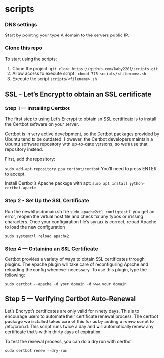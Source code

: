 # scripts
### DNS settings
Start by pointing your type A domain to the servers public IP.
### Clone this repo
To start using the scripts;
1. Clone the project: ``git clone https://github.com/kaby2201/scripts.git``
2. Allow access to execute script `` chmod 775 scripts/<filename>.sh``
3. Execute the script `` scripts/<filename>.sh ``

## SSL - Let’s Encrypt to obtain an SSL certificate
### Step 1 — Installing Certbot
The first step to using Let’s Encrypt to obtain an SSL certificate is to install the Certbot software on your server.

Certbot is in very active development, so the Certbot packages provided by Ubuntu tend to be outdated. However, the Certbot developers maintain a Ubuntu software repository with up-to-date versions, so we’ll use that repository instead.

First, add the repository:

`` sudo add-apt-repository ppa:certbot/certbot ``
You’ll need to press ENTER to accept.

Install Certbot’s Apache package with apt:
`` sudo apt install python-certbot-apache ``

### Step 2 - Set Up the SSL Certificate
Run the newhttpsdomain.sh file
`` sudo apache2ctl configtest ``
If you get an error, reopen the virtual host file and check for any typos or missing characters. Once your configuration file’s syntax is correct, reload Apache to load the new configuration

`` sudo systemctl reload apache2 ``

### Step 4 — Obtaining an SSL Certificate
Certbot provides a variety of ways to obtain SSL certificates through plugins. The Apache plugin will take care of reconfiguring Apache and reloading the config whenever necessary. To use this plugin, type the following:

``sudo certbot --apache -d your_domain -d www.your_domain ``

## Step 5 — Verifying Certbot Auto-Renewal
Let’s Encrypt’s certificates are only valid for ninety days. This is to encourage users to automate their certificate renewal process. The certbot package we installed takes care of this for us by adding a renew script to /etc/cron.d. This script runs twice a day and will automatically renew any certificate that’s within thirty days of expiration.

To test the renewal process, you can do a dry run with certbot:

`` sudo certbot renew --dry-run ``
